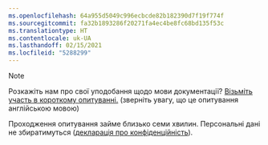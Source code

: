 ```yaml
---
ms.openlocfilehash: 64a955d5049c996ecbcde82b182390d7f19f774f
ms.sourcegitcommit: fa32b1893286f20271fa4ec4be8fc68bd135f53c
ms.translationtype: HT
ms.contentlocale: uk-UA
ms.lasthandoff: 02/15/2021
ms.locfileid: "5288299"
---
```

> [!NOTE]
>Розкажіть нам про свої уподобання щодо мови документації? [Візьміть участь в короткому опитуванні.](https://aka.ms/BAG_Docs_Language_Survey) (зверніть увагу, що це опитування англійською мовою)
>
>Проходження опитування займе близько семи хвилин. Персональні дані не збиратимуться ([декларація про конфіденційність](https://go.microsoft.com/fwlink/?LinkId=521839)).
